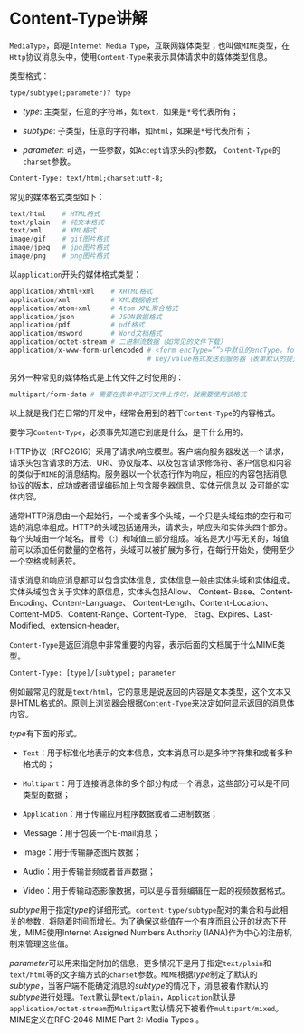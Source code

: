 # Content-Type讲解

`MediaType`，即是`Internet Media Type`，互联网媒体类型；也叫做`MIME`类型，在`Http`协议消息头中，使用`Content-Type`来表示具体请求中的媒体类型信息。

类型格式：

```html
type/subtype(;parameter)? type
```

- *type*: 主类型，任意的字符串，如`text`，如果是`*`号代表所有；  

- *subtype*: 子类型，任意的字符串，如`html`，如果是`*`号代表所有；  

- *parameter*: 可选，一些参数，如`Accept`请求头的`q`参数， `Content-Type`的`charset`参数。

```html
Content-Type: text/html;charset:utf-8;
```

 常见的媒体格式类型如下：

```python
text/html    # HTML格式
text/plain   # 纯文本格式      
text/xml     # XML格式
image/gif    # gif图片格式    
image/jpeg   # jpg图片格式 
image/png    # png图片格式
```

以`application`开头的媒体格式类型：

```python
application/xhtml+xml    # XHTML格式
application/xml          # XML数据格式
application/atom+xml     # Atom XML聚合格式    
application/json         # JSON数据格式
application/pdf          # pdf格式  
application/msword       # Word文档格式
application/octet-stream # 二进制流数据（如常见的文件下载）
application/x-www-form-urlencoded # <form encType=””>中默认的encType，form表单数据被编码为
                                  # key/value格式发送到服务器（表单默认的提交数据的格式）
```

另外一种常见的媒体格式是上传文件之时使用的：

```python
multipart/form-data # 需要在表单中进行文件上传时，就需要使用该格式
```

以上就是我们在日常的开发中，经常会用到的若干`Content-Type`的内容格式。

要学习`Content-Type`，必须事先知道它到底是什么，是干什么用的。  

HTTP协议（RFC2616）采用了请求/响应模型。客户端向服务器发送一个请求，请求头包含请求的方法、URI、协议版本、以及包含请求修饰符、客户信息和内容的类似于`MIME`的消息结构。服务器以一个状态行作为响应，相应的内容包括消息协议的版本，成功或者错误编码加上包含服务器信息、实体元信息以 及可能的实体内容。  

通常HTTP消息由一个起始行，一个或者多个头域，一个只是头域结束的空行和可选的消息体组成。HTTP的头域包括通用头，请求头，响应头和实体头四个部分。每个头域由一个域名，冒号（:）和域值三部分组成。域名是大小写无关的，域值前可以添加任何数量的空格符，头域可以被扩展为多行，在每行开始处，使用至少一个空格或制表符。  

请求消息和响应消息都可以包含实体信息，实体信息一般由实体头域和实体组成。实体头域包含关于实体的原信息，实体头包括Allow、 Content- Base、Content-Encoding、Content-Language、 Content-Length、Content-Location、Content-MD5、Content-Range、Content-Type、 Etag、Expires、Last-Modified、extension-header。  

`Content-Type`是返回消息中非常重要的内容，表示后面的文档属于什么MIME类型。

```html
Content-Type: [type]/[subtype]; parameter
```

例如最常见的就是`text/html`，它的意思是说返回的内容是文本类型，这个文本又是HTML格式的。原则上浏览器会根据`Content-Type`来决定如何显示返回的消息体内容。  

*type*有下面的形式。  

- `Text`：用于标准化地表示的文本信息，文本消息可以是多种字符集和或者多种格式的；  

- `Multipart`：用于连接消息体的多个部分构成一个消息，这些部分可以是不同类型的数据；  

- `Application`：用于传输应用程序数据或者二进制数据；  

- Message：用于包装一个E-mail消息；  

- Image：用于传输静态图片数据；  

- Audio：用于传输音频或者音声数据；  

- Video：用于传输动态影像数据，可以是与音频编辑在一起的视频数据格式。  

*subtype*用于指定*type*的详细形式。`content-type/subtype`配对的集合和与此相关的参数，将随着时间而增长。为了确保这些值在一个有序而且公开的状态下开发，MIME使用Internet Assigned Numbers Authority (IANA)作为中心的注册机制来管理这些值。  

*parameter*可以用来指定附加的信息，更多情况下是用于指定`text/plain`和`text/html`等的文字编方式的`charset`参数。`MIME`根据*type*制定了默认的*subtype*，当客户端不能确定消息的*subtype*的情况下，消息被看作默认的*subtype*进行处理。`Text`默认是`text/plain`，`Application`默认是`application/octet-stream`而`Multipart`默认情况下被看作`multipart/mixed`。  
MIME定义在RFC-2046 MIME Part 2: Media Types 。  
